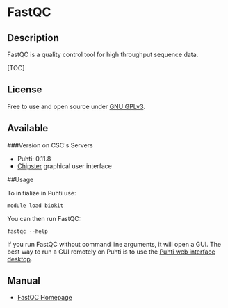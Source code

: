 
# FastQC

## Description

FastQC is a  quality control tool for high throughput sequence data.

[TOC]

## License

Free to use and open source under [GNU GPLv3](https://www.gnu.org/licenses/gpl-3.0.html).

## Available

###Version on CSC's Servers

-   Puhti: 0.11.8 
-   [Chipster](https://chipster.csc.fi) graphical user interface

##Usage


To initialize in Puhti use:
```text
module load biokit
```

You can then run FastQC:
```text
fastqc --help
```

If you run FastQC without command line arguments, it will open a GUI. The best way to run a GUI remotely on Puhti is to use the [Puhti web interface desktop](../computing/webinterface/desktop.md).

## Manual

*   [FastQC Homepage](https://www.bioinformatics.babraham.ac.uk/projects/fastqc/)
